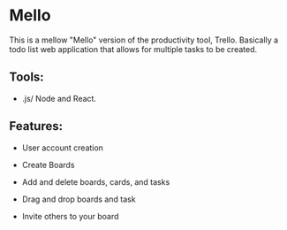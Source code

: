 # Mello

This is a mellow "Mello" version of the productivity tool, Trello. Basically a todo list web application that allows for multiple tasks to be created.

## Tools:

* .js/ Node and React.

## Features:

* User account creation

* Create Boards

* Add and delete boards, cards, and tasks

* Drag and drop boards and task

* Invite others to your board

